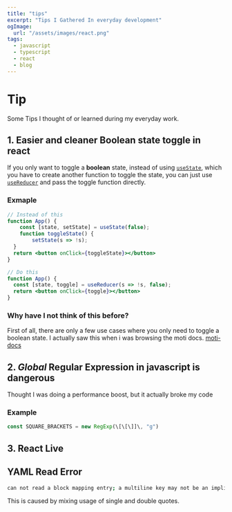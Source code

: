 ```yaml
---
title: "tips"
excerpt: "Tips I Gathered In everyday development"
ogImage:
  url: "/assets/images/react.png"
tags:
  - javascript
  - typescript
  - react
  - blog
---
```


# Tip

Some Tips I thought of or learned during my everyday work.

## 1. Easier and cleaner Boolean state toggle in react

If you only want to toggle a **boolean** state, instead of using [`useState`](https://beta.reactjs.org/apis/usestate), which you have to create another function to toggle the state, you can just use [`useReducer`](https://beta.reactjs.org/apis/usereducer) and pass the toggle function directly.

### Exmaple

```jsx
// Instead of this
function App() {
	const [state, setState] = useState(false);
	function toggleState() {
		setState(s => !s);
  }
  return <button onClick={toggleState}></button>
}
```

```jsx
// Do this
function App() { 
  const [state, toggle] = useReducer(s => !s, false);
  return <button onClick={toggle}></button>
}
```

### Why have I not think of this before?

First of all, there are only a few use cases where you only need to toggle a boolean state. I actually saw this when i was browsing the moti docs. [moti-docs](https://moti.fyi/examples/exit-before-enter)

## 2. *Global* Regular Expression in javascript is dangerous

Thought I was doing a performance boost, but it actually broke my code

### Example

```js
const SQUARE_BRACKETS = new RegExp(\[\[\]]\, "g")
```

## 3. React Live

<CodePlayGround code="<strong>Hello World!</strong>" /> 


## YAML Read Error

```sh
can not read a block mapping entry; a multiline key may not be an implicit key at line
```

This is caused by mixing usage of single and double quotes.